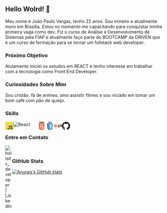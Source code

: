 ## Hello Wolrd! 👋

Meu nome é João Paulo Vargas, tenho 22 anos. Sou mineiro e atualmente moro em Brasília. 
Estou no momento me capacitando para conquistar minha primeira vaga como dev. Fiz o curso de Análise e Desenvolvimento de Sistemas pela FIAP e atualmente faço parte do BOOTCAMP da DRIVEN que é um curso de formação para se tornar um fullstack web developer. 

### Próximo Objetivo 

Atulamente iniciei os estudos em REACT e tenho interesse em trabalhar com a tecnologia como Front End Developer.

### Curiosidades Sobre Mim

Sou cristão, fã de animes, amo assistir filmes e sou viciado em tomar um bom café com pão de queijo.

### Skills

<img align="left" alt="JavaScript" width="26px" src="https://raw.githubusercontent.com/github/explore/80688e429a7d4ef2fca1e82350fe8e3517d3494d/topics/javascript/javascript.png" />
<img align="left" alt="React" width="78px"
src="https://img.shields.io/badge/React-20232A?style=for-the-badge&logo=react&logoColor=61DAFB" />
<img align="left" alt="HTML5" width="26px" src="https://raw.githubusercontent.com/github/explore/80688e429a7d4ef2fca1e82350fe8e3517d3494d/topics/html/html.png" />
<img align="left" alt="CSS3" width="26px" src="https://raw.githubusercontent.com/github/explore/80688e429a7d4ef2fca1e82350fe8e3517d3494d/topics/css/css.png" />
<img align="left" alt="Git" width="26px" src="https://raw.githubusercontent.com/github/explore/80688e429a7d4ef2fca1e82350fe8e3517d3494d/topics/git/git.png" />
<img align="left" alt="GitHub" width="26px" src="https://raw.githubusercontent.com/github/explore/78df643247d429f6cc873026c0622819ad797942/topics/github/github.png" /> <br>

### Entre em Contato 

<a href= "https://www.linkedin.com/in/jo%C3%A3o-paulo-vargas-694068191"><img align="left" alt="holisitc_developer | LinkedIn" width="22px" src="https://cdn.jsdelivr.net/npm/simple-icons@v3/icons/linkedin.svg" /> </a> <br>

### GitHub Stats

[![Anurag's GitHub stats](https://github-readme-stats.vercel.app/api?username=JpVargas0907)](https://github.com/anuraghazra/github-readme-stats)


<!--
**JpVargas0907/JpVargas0907** is a ✨ _special_ ✨ repository because its `README.md` (this file) appears on your GitHub profile.

Here are some ideas to get you started:

- 🔭 I’m currently working on ...
- 🌱 I’m currently learning ...
- 👯 I’m looking to collaborate on ...
- 🤔 I’m looking for help with ...
- 💬 Ask me about ...
- 📫 How to reach me: ...
- 😄 Pronouns: ...
- ⚡ Fun fact: ...
-->
